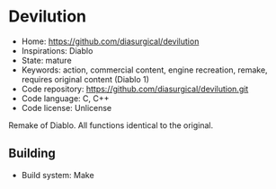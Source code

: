 # Devilution

- Home: https://github.com/diasurgical/devilution
- Inspirations: Diablo
- State: mature
- Keywords: action, commercial content, engine recreation, remake, requires original content (Diablo 1)
- Code repository: https://github.com/diasurgical/devilution.git
- Code language: C, C++
- Code license: Unlicense

Remake of Diablo.
All functions identical to the original.

## Building

- Build system: Make
